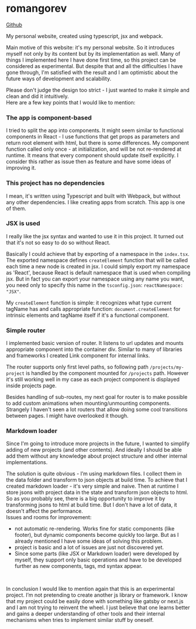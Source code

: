 # romangorev

[Github](https://github.com/ogogorev/ogogorev.github.io)

My personal website, created using typescript, jsx and webpack.

Main motive of this website: it's my personal website. So it introduces myself not only by its content but by its implementation as well. Many of things I implemented here I have done first time, so this project can be considered as experimental. But despite that and all the difficulties I have gone through, I'm satisfied with the result and I am optimistic about the future ways of development and scalability.

Please don't judge the design too strict - I just wanted to make it simple and clean and did it intuitively.
<br>
Here are a few key points that I would like to mention:

### The app is component-based

I tried to split the app into components. It might seem similar to functional components in React - I use functions that get props as parameters and return root element with html, but there is some differences. My component function called only once - at initialization, and will be not re-rendered at runtime. It means that every component should update itself explicitly. I consider this rather as issue then as feature and have some ideas of improving it.

### This project has no dependencies

I mean, it's written using Typescript and built with Webpack, but without any other dependencies. I like creating apps from scratch. This app is one of them.

### JSX is used

I really like the jsx syntax and wanted to use it in this project. It turned out that it's not so easy to do so without React.

Basically I could achieve that by exporting of a namespace in the `index.tsx`. The exported namespace defines `createElement` function that will be called each time a new node is created in jsx. I could simply export my namespace as 'React', because React is default namespace that is used when compiling jsx. But in fact you can export your namespace using any name you want, you need only to specify this name in the `tsconfig.json`: `reactNamespace: "JSX"`.

My `createElement` function is simple: it recognizes what type current tagName has and calls appropriate function: `document.createElement` for intrinsic elements and tagName itself if it's a functional component.

### Simple router

I implemented basic version of router. It listens to url updates and mounts appropriate component into the container div. Similar to many of libraries and frameworks I created Link component for internal links.

The router supports only first level paths, so following path `/projects/my-project` is handled by the component mounted for `/projects` path. However it's still working well in my case as each project component is displayed inside projects page.

Besides handling of sub-routes, my next goal for router is to make possible to add custom animations when mounting/unmounting components. Strangely I haven't seen a lot routers that allow doing some cool transitions between pages. I might have overlooked it though.

### Markdown loader

Since I'm going to introduce more projects in the future, I wanted to simplify adding of new projects (and other contents). And ideally I should be able add them without any knowledge about project structure and other internal implementations.

The solution is quite obvious - I’m using markdown files. I collect them in the data folder and transform to json objects at build time. To achieve that I created markdown loader - it's very simple and naive. Then at runtime I store jsons with project data in the state and transform json objects to html. So as you probably see, there is a big opportunity to improve it by transforming jsons to html at build time. But I don't have a lot of data, it doesn't affect the performance.
<br>
Issues and rooms for improvement:

- not automatic re-rendering. Works fine for static components (like footer), but dynamic components become quickly too large. But as I already mentioned I have some ideas of solving this problem.
- project is basic and a lot of issues are just not discovered yet.
- Since some parts (like JSX or Markdown loader) were developed by myself, they support only basic operations and have to be developed further as new components, tags, md syntax appear.

<br>

In conclusion I would like to mention again that this is an experimental project. I’m not pretending to create another js library or framework. I know that my project could be easily done with something like gatsby or next.js and I am not trying to reinvent the wheel. I just believe that one learns better and gains a deeper understanding of other tools and their internal mechanisms when tries to implement similar stuff by oneself.
